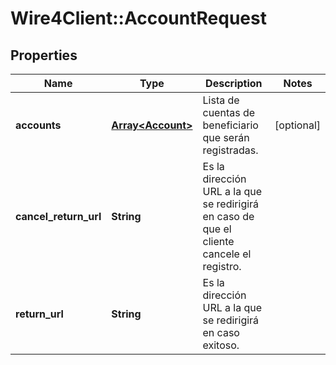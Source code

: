 # Wire4Client::AccountRequest

## Properties
Name | Type | Description | Notes
------------ | ------------- | ------------- | -------------
**accounts** | [**Array&lt;Account&gt;**](Account.md) | Lista de cuentas de beneficiario que serán registradas. | [optional] 
**cancel_return_url** | **String** | Es la dirección URL a la que se redirigirá en caso de que el cliente cancele el registro. | 
**return_url** | **String** | Es la dirección URL a la que se redirigirá en caso exitoso. | 


